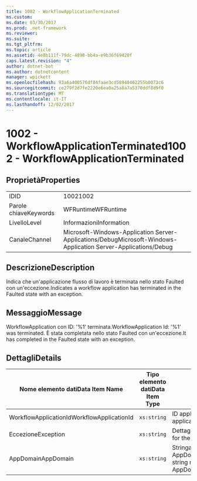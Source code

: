 ```yaml
---
title: 1002 - WorkflowApplicationTerminated
ms.custom: 
ms.date: 03/30/2017
ms.prod: .net-framework
ms.reviewer: 
ms.suite: 
ms.tgt_pltfrm: 
ms.topic: article
ms.assetid: 4e8b111f-79dc-4898-bb4a-e9b36f69420f
caps.latest.revision: "4"
author: dotnet-bot
ms.author: dotnetcontent
manager: wpickett
ms.openlocfilehash: 93a6a400576df84faae3cd58940462255b0073c6
ms.sourcegitcommit: ce279f2d7fe2220e6ea0a25a8a7a5370ddf8d9f0
ms.translationtype: MT
ms.contentlocale: it-IT
ms.lasthandoff: 12/02/2017
---
```

# <a name="1002---workflowapplicationterminated"></a><span data-ttu-id="fd153-102">1002 - WorkflowApplicationTerminated</span><span class="sxs-lookup"><span data-stu-id="fd153-102">1002 - WorkflowApplicationTerminated</span></span>
## <a name="properties"></a><span data-ttu-id="fd153-103">Proprietà</span><span class="sxs-lookup"><span data-stu-id="fd153-103">Properties</span></span>  
  
|||  
|-|-|  
|<span data-ttu-id="fd153-104">ID</span><span class="sxs-lookup"><span data-stu-id="fd153-104">ID</span></span>|<span data-ttu-id="fd153-105">1002</span><span class="sxs-lookup"><span data-stu-id="fd153-105">1002</span></span>|  
|<span data-ttu-id="fd153-106">Parole chiave</span><span class="sxs-lookup"><span data-stu-id="fd153-106">Keywords</span></span>|<span data-ttu-id="fd153-107">WFRuntime</span><span class="sxs-lookup"><span data-stu-id="fd153-107">WFRuntime</span></span>|  
|<span data-ttu-id="fd153-108">Livello</span><span class="sxs-lookup"><span data-stu-id="fd153-108">Level</span></span>|<span data-ttu-id="fd153-109">Informazioni</span><span class="sxs-lookup"><span data-stu-id="fd153-109">Information</span></span>|  
|<span data-ttu-id="fd153-110">Canale</span><span class="sxs-lookup"><span data-stu-id="fd153-110">Channel</span></span>|<span data-ttu-id="fd153-111">Microsoft-Windows-Application Server-Applications/Debug</span><span class="sxs-lookup"><span data-stu-id="fd153-111">Microsoft-Windows-Application Server-Applications/Debug</span></span>|  
  
## <a name="description"></a><span data-ttu-id="fd153-112">Descrizione</span><span class="sxs-lookup"><span data-stu-id="fd153-112">Description</span></span>  
 <span data-ttu-id="fd153-113">Indica che un'applicazione flusso di lavoro è terminata nello stato Faulted con un'eccezione.</span><span class="sxs-lookup"><span data-stu-id="fd153-113">Indicates a workflow application has terminated in the Faulted state with an exception.</span></span>  
  
## <a name="message"></a><span data-ttu-id="fd153-114">Messaggio</span><span class="sxs-lookup"><span data-stu-id="fd153-114">Message</span></span>  
 <span data-ttu-id="fd153-115">WorkflowApplication con ID: '%1' terminata.</span><span class="sxs-lookup"><span data-stu-id="fd153-115">WorkflowApplication Id: '%1' was terminated.</span></span> <span data-ttu-id="fd153-116">È stata completata nello stato Faulted con un'eccezione.</span><span class="sxs-lookup"><span data-stu-id="fd153-116">It has completed in the Faulted state with an exception.</span></span>  
  
## <a name="details"></a><span data-ttu-id="fd153-117">Dettagli</span><span class="sxs-lookup"><span data-stu-id="fd153-117">Details</span></span>  
  
|<span data-ttu-id="fd153-118">Nome elemento dati</span><span class="sxs-lookup"><span data-stu-id="fd153-118">Data Item Name</span></span>|<span data-ttu-id="fd153-119">Tipo elemento dati</span><span class="sxs-lookup"><span data-stu-id="fd153-119">Data Item Type</span></span>|<span data-ttu-id="fd153-120">Descrizione</span><span class="sxs-lookup"><span data-stu-id="fd153-120">Description</span></span>|  
|--------------------|--------------------|-----------------|  
|<span data-ttu-id="fd153-121">WorkflowApplicationId</span><span class="sxs-lookup"><span data-stu-id="fd153-121">WorkflowApplicationId</span></span>|`xs:string`|<span data-ttu-id="fd153-122">ID applicazione flusso di lavoro</span><span class="sxs-lookup"><span data-stu-id="fd153-122">The workflow application id</span></span>|  
|<span data-ttu-id="fd153-123">Eccezione</span><span class="sxs-lookup"><span data-stu-id="fd153-123">Exception</span></span>|`xs:string`|<span data-ttu-id="fd153-124">Dettagli dell'eccezione.</span><span class="sxs-lookup"><span data-stu-id="fd153-124">The exception details for the exception</span></span>|  
|<span data-ttu-id="fd153-125">AppDomain</span><span class="sxs-lookup"><span data-stu-id="fd153-125">AppDomain</span></span>|`xs:string`|<span data-ttu-id="fd153-126">Stringa restituita da AppDomain.CurrentDomain.FriendlyName.</span><span class="sxs-lookup"><span data-stu-id="fd153-126">The string returned by AppDomain.CurrentDomain.FriendlyName.</span></span>|
